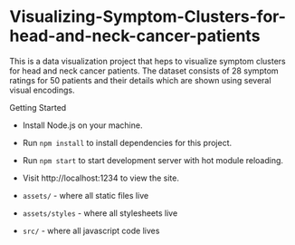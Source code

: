 # Visualizing-Symptom-Clusters-for-head-and-neck-cancer-patients

This is a data visualization project that heps to visualize symptom clusters for head and neck cancer patients.
The dataset consists of 28 symptom ratings for 50 patients  and their details which are shown using several visual encodings.

Getting Started
- Install Node.js on your machine.
- Run `npm install` to install dependencies for this project.
- Run `npm start` to start development server with hot module reloading.
- Visit http://localhost:1234 to view the site.

- `assets/` - where all static files live
- `assets/styles` - where all stylesheets live
- `src/` - where all javascript code lives
